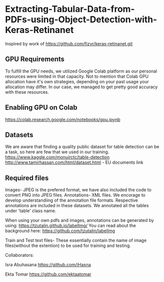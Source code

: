 # Extracting-Tabular-Data-from-PDFs-using-Object-Detection-with-Keras-Retinanet
Inspired by work of https://github.com/fizyr/keras-retinanet.git 

## GPU Requirements
To fulfill the GPU needs, we utilized Google Colab platform as our personal resources were limited in that capacity. Not to mention that Colab GPU allocation have it's own strategies, depending on your past usage your allocation may differ. In our case, we managed to get pretty good accuracy with these resources.

## Enabling GPU on Colab
https://colab.research.google.com/notebooks/gpu.ipynb

## Datasets
We are aware that finding a quality public dataset for table detection can be a task, so here are few that we used in our training.
https://www.kaggle.com/monuirctc/table-detection  
http://www.tamirhassan.com/html/dataset.html - EU documents link

## Required files

Images- JPEG is the prefered format, we have also included the code to convert PNG into JPEG files.
Annotations- XML files. We encorage to develop understandiing of the annotation file formats. Respective annotations are included in these datasets.
We annotated all the tables under 'table' class name.

When using your own pdfs and images, annotations can be generated by using:
https://tzutalin.github.io/labelImg/
You can read about the background here:
https://github.com/tzutalin/labelImg

Train and Test text files- These essentially contain the name of image files(without the extention) to be used for training and testing.





Collaborators:

Isra Abuhasana 
https://github.com/iHasna 

Ekta Tomar
https://github.com/ektaatomar
